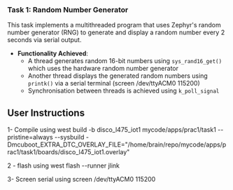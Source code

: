 ### Task 1: Random Number Generator
This task implements a multithreaded program that uses Zephyr's random number generator (RNG) to generate and display a random number every 2 seconds via serial output.  
- **Functionality Achieved**:
  - A thread generates random 16-bit numbers using `sys_rand16_get()` which uses the hardware random number generator
  - Another thread displays the generated random numbers using `printk()` via a serial terminal (screen /dev/ttyACM0 115200)
  - Synchronisation between threads is achieved using `k_poll_signal` 

## User Instructions
1- Compile using west build -b disco_l475_iot1 mycode/apps/prac1/task1 --pristine=always --sysbuild -Dmcuboot_EXTRA_DTC_OVERLAY_FILE="/home/brain/repo/mycode/apps/prac1/task1/boards/disco_l475_iot1.overlay"

2 - flash using  west flash --runner jlink

3- Screen serial using screen /dev/ttyACM0 115200

